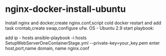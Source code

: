 # nginx-docker-install-ubuntu
Install nginx and docker,create nginx.conf,script cold docker restart and add task crontab,create swap,configure ufw. OS - Ubuntu
2.9 start playbook:

add ip - hosts
ansible-playbook -i hosts SetupWebServerOneContainerStage.yml --private-key=your_key.pem
enter host,port,name domain, name nginx.conf
